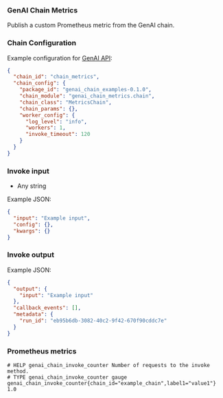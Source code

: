 ### GenAI Chain Metrics

Publish a custom Prometheus metric from the GenAI chain.

### Chain Configuration

Example configuration for [GenAI API](https://github.com/Stratio/genai-api):

```json
{
  "chain_id": "chain_metrics",
  "chain_config": {
    "package_id": "genai_chain_examples-0.1.0",
    "chain_module": "genai_chain_metrics.chain",
    "chain_class": "MetricsChain",
    "chain_params": {},
    "worker_config": {
      "log_level": "info",
      "workers": 1,
      "invoke_timeout": 120
    }
  }
}
```

### Invoke input

* Any string

Example JSON:

```json
{
  "input": "Example input",
  "config": {},
  "kwargs": {}
}
```

### Invoke output

Example JSON:

```json
{
  "output": {
    "input": "Example input"
  },
  "callback_events": [],
  "metadata": {
    "run_id": "eb95b6db-3082-40c2-9f42-670f90cddc7e"
  }
}
```

### Prometheus metrics

```text
# HELP genai_chain_invoke_counter Number of requests to the invoke method.
# TYPE genai_chain_invoke_counter gauge
genai_chain_invoke_counter{chain_id="example_chain",label1="value1"} 1.0
```
